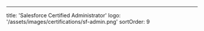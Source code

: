 ---

title: 'Salesforce Certified Administrator'
logo: '/assets/images/certifications/sf-admin.png'
sortOrder: 9
